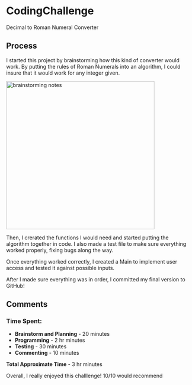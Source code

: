 # CodingChallenge
Decimal to Roman Numeral Converter

## Process
I started this project by brainstorming how this kind of converter would work. By putting the rules of Roman Numerals into an algorithm, I could insure that it would work for any integer given.

<img width="400" alt="brainstorming notes" src="https://github.com/ScotlynTurner/CodingChallenge/assets/144388353/682c5b36-6d56-4758-acb1-1006fd6348c1">


Then, I crerated the functions I would need and started putting the algorithm together in code. I also made a test file to make sure everything worked properly, fixing bugs along the way.

Once everything worked correctly, I created a Main to implement user access and tested it against possible inputs.

After I made sure everything was in order, I committed my final version to GitHub!


## Comments
### Time Spent:
- **Brainstorm and Planning** - 20 minutes
- **Programming** - 2 hr minutes
- **Testing** - 30 minutes
- **Commenting** - 10 minutes

**Total Approximate Time** - 3 hr minutes

Overall, I really enjoyed this challlenge! 10/10 would recommend
